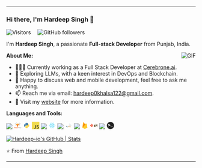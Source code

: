 
---

### Hi there, I'm Hardeep Singh 👋

![Visitors](https://visitor-badge.glitch.me/badge?page_id=hardeepsingh980.hardeepsingh980)&emsp;
![GitHub followers](https://img.shields.io/github/followers/hardeepsingh980?style=social)


I'm **Hardeep Singh**, a passionate **Full-stack Developer** from Punjab, India.

<img align="right" alt="GIF" src="https://i.pinimg.com/originals/e4/26/70/e426702edf874b181aced1e2fa5c6cde.gif" />

**About Me:**

- 👨🏽‍💻 Currently working as a Full Stack Developer at [Cerebrone.ai](https://cerebrone.ai/).
- 🌱 Exploring LLMs, with a keen interest in DevOps and Blockchain.
- 💬 Happy to discuss web and mobile development, feel free to ask me anything.
- 📫 Reach me via email: hardeep0khalsa122@gmail.com.
- 📝 Visit my [website](https://hardeepio.web.app/) for more information.

**Languages and Tools:**

<code><img height="20" src="https://cdn.worldvectorlogo.com/logos/flutter-logo.svg"></code>
<code><img height="20" src="https://raw.githubusercontent.com/github/explore/80688e429a7d4ef2fca1e82350fe8e3517d3494d/topics/tensorflow/tensorflow.png"></code>
<code><img height="20" src="https://raw.githubusercontent.com/github/explore/80688e429a7d4ef2fca1e82350fe8e3517d3494d/topics/python/python.png"></code>
<code><img height="20" src="https://raw.githubusercontent.com/github/explore/80688e429a7d4ef2fca1e82350fe8e3517d3494d/topics/javascript/javascript.png"></code>
<code><img height="20" src="https://www.djangoproject.com/m/img/logos/django-logo-negative.png"></code>
<code><img height="20" src="https://raw.githubusercontent.com/github/explore/80688e429a7d4ef2fca1e82350fe8e3517d3494d/topics/react/react.png"></code>
<code><img height="20" src="https://discoversdkcdn.azureedge.net/runtimecontent/companyfiles/6617/2328/thumbnail.png"></code>
<code><img height="20" src="https://raw.githubusercontent.com/github/explore/80688e429a7d4ef2fca1e82350fe8e3517d3494d/topics/mysql/mysql.png"></code>
<code><img height="20" src="https://upload.wikimedia.org/wikipedia/commons/thumb/9/93/Amazon_Web_Services_Logo.svg/1280px-Amazon_Web_Services_Logo.svg.png"></code>
<code><img height="20" src="https://raw.githubusercontent.com/github/explore/80688e429a7d4ef2fca1e82350fe8e3517d3494d/topics/firebase/firebase.png"></code>
<code><img height="20" src="https://raw.githubusercontent.com/github/explore/80688e429a7d4ef2fca1e82350fe8e3517d3494d/topics/git/git.png"></code>
<code><img height="20" src="https://dwglogo.com/wp-content/uploads/2018/03/Dart_logo.png"></code>
<code><img height="20" src="https://raw.githubusercontent.com/github/explore/80688e429a7d4ef2fca1e82350fe8e3517d3494d/topics/terminal/terminal.png"></code>

[![Hardeep-io's GitHub | Stats](https://stats.quine.sh/Hardeep-io/github?theme=dark)](https://quine.sh?utm_source=widgets&utm_campaign=Hardeep-io)

⭐️ From [Hardeep Singh](https://github.com/hardeepsingh980)

---
